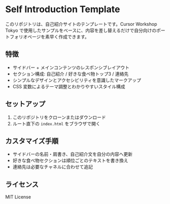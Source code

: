 # Self Introduction Template

このリポジトリは、自己紹介サイトのテンプレートです。Cursor Workshop Tokyo で使用したサンプルをベースに、内容を差し替えるだけで自分向けのポートフォリオページを素早く作成できます。

## 特徴
- サイドバー + メインコンテンツのレスポンシブレイアウト
- セクション構成: 自己紹介 / 好きな食べ物トップ3 / 連絡先
- シンプルなデザインとアクセシビリティを意識したマークアップ
- CSS 変数によるテーマ調整とわかりやすいスタイル構成

## セットアップ
1. このリポジトリをクローンまたはダウンロード
2. ルート直下の `index.html` をブラウザで開く

## カスタマイズ手順
- サイドバーの名前・肩書き、自己紹介文を自分の内容へ更新
- 好きな食べ物セクションは順位ごとのテキストを書き換え
- 連絡先は必要なチャネルに合わせて追記

## ライセンス
MIT License
